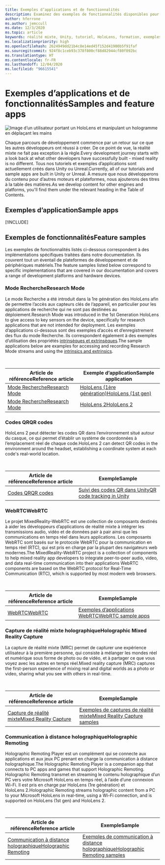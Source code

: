 ```yaml
---
title: Exemples d’applications et de fonctionnalités
description: Examinez des exemples de fonctionnalités disponibles pour HoloLens.
author: hferrone
ms.author: jemccull
ms.date: 12/3/2020
ms.topic: article
keywords: réalité mixte, Unity, tutoriel, HoloLens, formation, exemples, MRTK, mode de recherche, HoloLens 2, codes QR, WebRTC, Capture de Réalité Mixte, communication à distance holographique, outils d’expérience utilisateur
ms.localizationpriority: high
ms.openlocfilehash: 2624949dd21b4c8e14ed45f152d41900b5f91faf
ms.sourcegitcommit: 924f8c1ceb93c378f800cf88d82944cf80f092bc
ms.translationtype: HT
ms.contentlocale: fr-FR
ms.lasthandoff: 12/04/2020
ms.locfileid: "96615541"
---
```

# <a name="samples-and-feature-apps"></a><span data-ttu-id="889f4-104">Exemples d’applications et de fonctionnalités</span><span class="sxs-lookup"><span data-stu-id="889f4-104">Samples and feature apps</span></span>

![Image d’un utilisateur portant un HoloLens et manipulant un hologramme en déplaçant les mains](unreal/images/unreal-developer.jpg)

<span data-ttu-id="889f4-106">Chaque parcours de développement commence par un retour sur ce que les autres développeurs ont réussi à créer. De ce point de vue, la réalité mixte ne fait pas exception à la règle.</span><span class="sxs-lookup"><span data-stu-id="889f4-106">Every development journey starts with a look back at what other developers have successfully built - mixed reality is no different.</span></span> <span data-ttu-id="889f4-107">Tous nos tutoriels et exemples d’applications sont actuellement créés dans Unity ou Unreal.</span><span class="sxs-lookup"><span data-stu-id="889f4-107">Currently, all of our tutorials and sample apps are built in Unity or Unreal.</span></span> <span data-ttu-id="889f4-108">À mesure que nous développerons du contenu pour d’autres moteurs et plateformes, nous ajouterons des titres à la table des matières.</span><span class="sxs-lookup"><span data-stu-id="889f4-108">As we develop content for other engines and platforms, you'll find them under the relevant heading in the Table of Contents.</span></span>

## <a name="sample-apps"></a><span data-ttu-id="889f4-109">Exemples d’application</span><span class="sxs-lookup"><span data-stu-id="889f4-109">Sample apps</span></span>

[!INCLUDE[](includes/tabs-samples.md)]

## <a name="feature-samples"></a><span data-ttu-id="889f4-110">Exemples de fonctionnalités</span><span class="sxs-lookup"><span data-stu-id="889f4-110">Feature samples</span></span>

<span data-ttu-id="889f4-111">Les exemples de fonctionnalités listés ci-dessous correspondent à des implémentations spécifiques traitées dans notre documentation. Ils couvrent tout un éventail de plateformes de développement et de périphériques matériels.</span><span class="sxs-lookup"><span data-stu-id="889f4-111">The feature samples listed below correspond to specific implementations that are covered in our documentation and covers a range of development platforms and hardware devices.</span></span>

### <a name="research-mode"></a><span data-ttu-id="889f4-112">Mode Recherche</span><span class="sxs-lookup"><span data-stu-id="889f4-112">Research Mode</span></span>

<span data-ttu-id="889f4-113">Le mode Recherche a été introduit dans la 1re génération des HoloLens afin de permettre l’accès aux capteurs clés de l’appareil, en particulier pour les applications de recherche qui ne sont pas destinées au déploiement.</span><span class="sxs-lookup"><span data-stu-id="889f4-113">Research Mode was introduced in the 1st Generation HoloLens to give access to key sensors on the device, specifically for research applications that are not intended for deployment.</span></span> <span data-ttu-id="889f4-114">Les exemples d’applications ci-dessous sont des exemples d’accès et d’enregistrement des flux du mode Recherche. Ils correspondent également à des exemples d’utilisation des propriétés [intrinsèques et extrinsèques](https://docs.microsoft.com/windows/mixed-reality/locatable-camera#locating-the-device-camera-in-the-world).</span><span class="sxs-lookup"><span data-stu-id="889f4-114">The sample applications below are examples for accessing and recording Research Mode streams and using the [intrinsics and extrinsics](https://docs.microsoft.com/windows/mixed-reality/locatable-camera#locating-the-device-camera-in-the-world).</span></span>

<br>

| <span data-ttu-id="889f4-115">Article de référence</span><span class="sxs-lookup"><span data-stu-id="889f4-115">Reference article</span></span> | <span data-ttu-id="889f4-116">Exemple d’application</span><span class="sxs-lookup"><span data-stu-id="889f4-116">Sample application</span></span> |
| --- | --- |
| [<span data-ttu-id="889f4-117">Mode Recherche</span><span class="sxs-lookup"><span data-stu-id="889f4-117">Research Mode</span></span>](platform-capabilities-and-apis/research-mode.md) | [<span data-ttu-id="889f4-118">HoloLens (1ère génération)</span><span class="sxs-lookup"><span data-stu-id="889f4-118">HoloLens (1st gen)</span></span>](https://github.com/microsoft/HoloLensForCV/tree/master/Samples) |
| [<span data-ttu-id="889f4-119">Mode Recherche</span><span class="sxs-lookup"><span data-stu-id="889f4-119">Research Mode</span></span>](platform-capabilities-and-apis/research-mode.md) | [<span data-ttu-id="889f4-120">HoloLens 2</span><span class="sxs-lookup"><span data-stu-id="889f4-120">HoloLens 2</span></span>](https://github.com/microsoft/HoloLens2ForCV/tree/main/Samples) |

### <a name="qr-codes"></a><span data-ttu-id="889f4-121">Codes QR</span><span class="sxs-lookup"><span data-stu-id="889f4-121">QR codes</span></span>

<span data-ttu-id="889f4-122">HoloLens 2 peut détecter les codes QR dans l’environnement situé autour du casque, ce qui permet d’établir un système de coordonnées à l’emplacement réel de chaque code.</span><span class="sxs-lookup"><span data-stu-id="889f4-122">HoloLens 2 can detect QR codes in the environment around the headset, establishing a coordinate system at each code's real-world location.</span></span>

<br>

| <span data-ttu-id="889f4-123">Article de référence</span><span class="sxs-lookup"><span data-stu-id="889f4-123">Reference article</span></span> | <span data-ttu-id="889f4-124">Exemple</span><span class="sxs-lookup"><span data-stu-id="889f4-124">Sample</span></span> |
| --- | --- |
| [<span data-ttu-id="889f4-125">Codes QR</span><span class="sxs-lookup"><span data-stu-id="889f4-125">QR codes</span></span>](platform-capabilities-and-apis/qr-code-tracking.md) | [<span data-ttu-id="889f4-126">Suivi des codes QR dans Unity</span><span class="sxs-lookup"><span data-stu-id="889f4-126">QR code tracking in Unity</span></span>](https://github.com/chgatla-microsoft/QRTracking/tree/master/SampleQRCodes) |

### <a name="webrtc"></a><span data-ttu-id="889f4-127">WebRTC</span><span class="sxs-lookup"><span data-stu-id="889f4-127">WebRTC</span></span>

<span data-ttu-id="889f4-128">Le projet MixedReality-WebRTC est une collection de composants destinés à aider les développeurs d’applications de réalité mixte à intégrer les transmissions audio, vidéo et de données pair à pair ainsi que les communications en temps réel dans leurs applications. Les composants WebRTC sont basés sur le protocole WebRTC pour la communication en temps réel (RTC), qui est pris en charge par la plupart des navigateurs web modernes.</span><span class="sxs-lookup"><span data-stu-id="889f4-128">The MixedReality-WebRTC project is a collection of components to help mixed reality app developers to integrate peer-to-peer audio, video, and data real-time communication into their applications WebRTC components are based on the WebRTC protocol for Real-Time Communication (RTC), which is supported by most modern web browsers.</span></span>

<br>

| <span data-ttu-id="889f4-129">Article de référence</span><span class="sxs-lookup"><span data-stu-id="889f4-129">Reference article</span></span> | <span data-ttu-id="889f4-130">Exemple</span><span class="sxs-lookup"><span data-stu-id="889f4-130">Sample</span></span> |
| --- | --- |
| [<span data-ttu-id="889f4-131">WebRTC</span><span class="sxs-lookup"><span data-stu-id="889f4-131">WebRTC</span></span>](https://microsoft.github.io/MixedReality-WebRTC) | [<span data-ttu-id="889f4-132">Exemples d’applications WebRTC</span><span class="sxs-lookup"><span data-stu-id="889f4-132">WebRTC sample apps</span></span>](https://github.com/microsoft/MixedReality-WebRTC/tree/master/examples) |

### <a name="holographic-mixed-reality-capture"></a><span data-ttu-id="889f4-133">Capture de réalité mixte holographique</span><span class="sxs-lookup"><span data-stu-id="889f4-133">Holographic Mixed Reality Capture</span></span>

<span data-ttu-id="889f4-134">La capture de réalité mixte (MRC) permet de capturer une expérience utilisateur à la première personne, qui consiste à mélanger les mondes réel et numérique sous forme de photo ou de vidéo, et à partager ce que vous voyez avec les autres en temps réel.</span><span class="sxs-lookup"><span data-stu-id="889f4-134">Mixed reality capture (MRC) captures the first-person experience of mixing real and digital worlds as a photo or video, sharing what you see with others in real-time.</span></span>

<br>

| <span data-ttu-id="889f4-135">Article de référence</span><span class="sxs-lookup"><span data-stu-id="889f4-135">Reference article</span></span> | <span data-ttu-id="889f4-136">Exemple</span><span class="sxs-lookup"><span data-stu-id="889f4-136">Sample</span></span> |
| --- | --- |
| [<span data-ttu-id="889f4-137">Capture de réalité mixte</span><span class="sxs-lookup"><span data-stu-id="889f4-137">Mixed Reality Capture</span></span>](platform-capabilities-and-apis/mixed-reality-capture-for-developers.md) | [<span data-ttu-id="889f4-138">Exemples de captures de réalité mixte</span><span class="sxs-lookup"><span data-stu-id="889f4-138">Mixed Reality Capture samples</span></span>](https://docs.microsoft.com/samples/microsoft/windows-universal-samples/holographicmixedrealitycapture/) |

### <a name="holographic-remoting"></a><span data-ttu-id="889f4-139">Communication à distance holographique</span><span class="sxs-lookup"><span data-stu-id="889f4-139">Holographic Remoting</span></span>

<span data-ttu-id="889f4-140">Holographic Remoting Player est un complément qui se connecte aux applications et aux jeux PC prenant en charge la communication à distance holographique.</span><span class="sxs-lookup"><span data-stu-id="889f4-140">The Holographic Remoting Player is a companion app that connects to PC apps and games that support Holographic Remoting.</span></span> <span data-ttu-id="889f4-141">Holographic Remoting transmet en streaming le contenu holographique d’un PC vers votre Microsoft HoloLens en temps réel, à l’aide d’une connexion Wi-Fi. Il est pris en charge par HoloLens (1re génération) et HoloLens 2.</span><span class="sxs-lookup"><span data-stu-id="889f4-141">Holographic Remoting streams holographic content from a PC to your Microsoft HoloLens in real-time, using a Wi-Fi connection, and is supported on HoloLens (1st gen) and HoloLens 2.</span></span>

<br>

| <span data-ttu-id="889f4-142">Article de référence</span><span class="sxs-lookup"><span data-stu-id="889f4-142">Reference article</span></span> | <span data-ttu-id="889f4-143">Exemple</span><span class="sxs-lookup"><span data-stu-id="889f4-143">Sample</span></span> |
| --- | --- |
| [<span data-ttu-id="889f4-144">Communication à distance holographique</span><span class="sxs-lookup"><span data-stu-id="889f4-144">Holographic Remoting</span></span>](platform-capabilities-and-apis/holographic-remoting-player.md) | [<span data-ttu-id="889f4-145">Exemples de communication à distance holographique</span><span class="sxs-lookup"><span data-stu-id="889f4-145">Holographic Remoting samples</span></span>](https://github.com/microsoft/MixedReality-HolographicRemoting-Samples) |